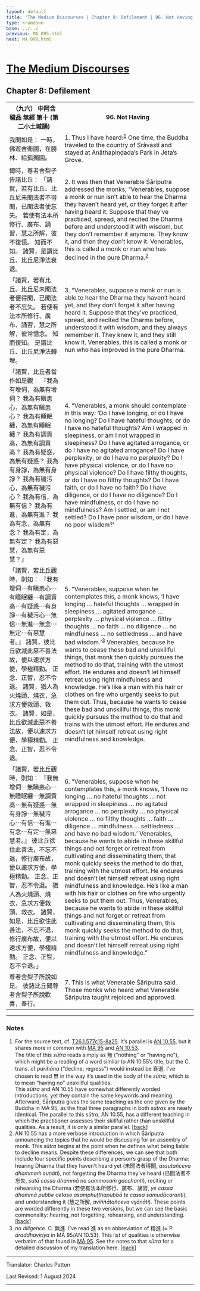 ```yaml
---
layout: default
title: 'The Medium Discourses | Chapter 8: Defilement | 96. Not Having'
type: kramdown
base: ../../
previous: MA_095.html
next: MA_098.html
---
```


<h1><a href='index.html'>The Medium Discourses</a></h1>
<h2>Chapter 8: Defilement</h2>

<table class="trans">
  <th class='ch'>（九六） 中阿含 穢品 無經 第十 (第二小土城誦)</th>
  <th class='en'>96. Not Having</th>
  <tr>
    <td class="ch" title='t125.2.577c16'>我聞如是： 一時，佛遊舍衛國，在勝林、給孤獨園。</td>
    <td id='p1'>1. Thus I have heard:<sup id="ref1"><a href="#n1">1</a></sup> One time, the Buddha traveled to the country of Śrāvastī and stayed at Anāthapiṇḍada’s Park in Jeta’s Grove.</td>
  </tr>
  <tr>
    <td class="ch" title='t125.2.577c17'>爾時，尊者舍梨子告諸比丘： 「諸賢，若有比丘、比丘尼未聞法者不得聞，已聞法者便忘失。 若使有法本所修行、廣布、誦習，慧之所解，彼不復憶。 知而不知。 諸賢，是謂比丘、比丘尼淨法衰退。</td>
    <td id='p2'>2. It was then that Venerable Śāriputra addressed the monks, “Venerables, suppose a monk or nun isn’t able to hear the Dharma they haven’t heard yet, or they forget it after having heard it. Suppose that they’ve practiced, spread, and recited the Dharma before and understood it with wisdom, but they don’t remember it anymore. They know it, and then they don’t know it. Venerables, this is called a monk or nun who has declined in the pure Dharma.<sup id="ref2"><a href="#n2">2</a></sup></td>
  </tr>
  <tr>
    <td class="ch" title='t125.2.577c21'>「諸賢，若有比丘、比丘尼未聞法者便得聞，已聞法者不忘失。 若使有法本所修行、廣布、誦習，慧之所解，彼常憶念。 知而復知。 是謂比丘、比丘尼淨法轉增。</td>
    <td id='p3'>3. “Venerables, suppose a monk or nun is able to hear the Dharma they haven’t heard yet, and they don’t forget it after having heard it. Suppose that they’ve practiced, spread, and recited the Dharma before, understood it with wisdom, and they always remember it. They knew it, and they still know it. Venerables, this is called a monk or nun who has improved in the pure Dharma.</td>
  </tr>
  <tr>
    <td class="ch" title='t125.2.577c25'>「諸賢，比丘者當作如是觀： 『我為有增伺，為無有增伺？ 我為有瞋恚心，為無有瞋恚心？ 我為有睡眠纏，為無有睡眠纏？ 我為有調貢高，為無有調貢高？ 我為有疑惑，為無有疑惑？ 我為有身諍，為無有身諍？ 我為有穢污心，為無有穢污心？ 我為有信，為無有信？ 我為有進，為無有進？ 我為有念，為無有念？ 我為有定，為無有定？ 我為有惡慧，為無有惡慧？』</td>
    <td id='p4'>4. “Venerables, a monk should contemplate in this way: ‘Do I have longing, or do I have no longing? Do I have hateful thoughts, or do I have no hateful thoughts? Am I wrapped in sleepiness, or am I not wrapped in sleepiness? Do I have agitated arrogance, or do I have no agitated arrogance? Do I have perplexity, or do I have no perplexity? Do I have physical violence, or do I have no physical violence? Do I have filthy thoughts, or do I have no filthy thoughts? Do I have faith, or do I have no faith? Do I have diligence, or do I have no diligence? Do I have mindfulness, or do I have no mindfulness? Am I settled, or am I not settled? Do I have poor wisdom, or do I have no poor wisdom?’</td>
  </tr>
  <tr>
    <td class="ch" title='t125.2.578a4'>「諸賢，若比丘觀時，則知： 『我有增伺⋯有瞋恚心⋯有睡眠纏⋯有調貢高⋯有疑惑⋯有身諍⋯有穢污心⋯無信⋯無進⋯無念⋯無定⋯有惡慧者。』 諸賢，彼比丘欲滅此惡不善法故，便以速求方便，學極精勤。 正念、正智，忍不令退。 諸賢，猶人為火燒頭、燒衣，急求方便救頭、救衣。 諸賢，如是，比丘欲滅此惡不善法故，便以速求方便，學極精勤。 正念、正智，忍不令退。</td>
    <td id='p5'>5. “Venerables, suppose when he contemplates this, a monk knows, ‘I have longing … hateful thoughts … wrapped in sleepiness … agitated arrogance … perplexity … physical violence … filthy thoughts … no faith … no diligence … no mindfulness … no settledness … and have bad wisdom.’<sup id="ref3"><a href="#n3">3</a></sup> Venerables, because he wants to cease these bad and unskillful things, that monk then quickly pursues the method to do that, training with the utmost effort. He endures and doesn’t let himself retreat using right mindfulness and knowledge. He’s like a man with his hair or clothes on fire who urgently seeks to put them out. Thus, because he wants to cease these bad and unskillful things, this monk quickly pursues the method to do that and trains with the utmost effort. He endures and doesn’t let himself retreat using right mindfulness and knowledge.</td>
  </tr>
  <tr>
    <td class="ch" title='t125.2.578a12'>「諸賢，若比丘觀時，則知： 『我無增伺⋯無瞋恚心⋯無睡眠纏⋯無調貢高⋯無有疑惑⋯無有身諍⋯無穢污心⋯有信⋯有進⋯有念⋯有定⋯無惡慧者。』 彼比丘欲住此善法，不忘不退，修行廣布故，便以速求方便，學極精勤。 正念、正智，忍不令退。 猶人為火燒頭、燒衣，急求方便救頭、救衣。 諸賢，如是，比丘欲住此善法，不忘不退，修行廣布故，便以速求方便，學極精勤。 正念、正智，忍不令退。」</td>
    <td id='p6'>6. “Venerables, suppose when he contemplates this, a monk knows, ‘I have no longing … no hateful thoughts … not wrapped in sleepiness … no agitated arrogance … no perplexity … no physical violence … no filthy thoughts … faith … diligence … mindfulness … settledness … and have no bad wisdom.’ Venerables, because he wants to abide in these skillful things and not forget or retreat from cultivating and disseminating them, that monk quickly seeks the method to do that, training with the utmost effort. He endures and doesn’t let himself retreat using right mindfulness and knowledge. He’s like a man with his hair or clothes on fire who urgently seeks to put them out. Thus, Venerables, because he wants to abide in these skillful things and not forget or retreat from cultivating and disseminating them, this monk quickly seeks the method to do that, training with the utmost effort. He endures and doesn’t let himself retreat using right mindfulness and knowledge.”</td>
  </tr>
  <tr>
    <td class="ch" title='t125.2.578a21'>尊者舍梨子所說如是。 彼諸比丘聞尊者舍梨子所說歡喜，奉行。</td>
    <td id='p7'>7. This is what Venerable Śāriputra said. Those monks who heard what Venerable Śāriputra taught rejoiced and approved.</td>
  </tr>
</table>

<hr/>

<h3 id="notes">Notes</h3>

<ol>
<li id="n1">For the source text, cf. <a href="https://cbetaonline.dila.edu.tw/zh/T01n0026_p0577c15" target="_blank">T26.1.577c15-8a25</a>. It’s parallel is <a href="https://suttacentral.net/an10.55" target="_blank">AN 10.55</a>, but it shares more in common with <a href="MA_095.html" target="_blank">MĀ 95</a> and <a href="https://suttacentral.net/an10.53" target="_blank">AN 10.53</a>.<br/>
The title of this <em>sūtra</em> reads simply as <span class="ch">無</span> (“nothing” or “having no”), which might be a reading of a word similar to AN 10.55’s title, but the C. trans. of <em>parihāna</em> (“decline, regress”) would instead be <span class="ch">衰退</span>. I’ve chosen to read <span class="ch">無</span> in the way it’s used in the body of the <em>sūtra</em>, which is to mean “having no” unskillful qualities.<br/>
This <em>sūtra</em> and AN 10.55 have somewhat differently worded introductions, yet they contain the same keywords and meaning. Afterward, Śāriputra gives the same teaching as the one given by the Buddha in MĀ 95, as the final three paragraphs in both <em>sūtra</em>s are nearly identical. The parallel to this <em>sūtra</em>, AN 10.55, has a different teaching in which the practitioner assesses their skillful rather than unskillful qualities. As a result, it is only a similar parallel. [<a href="#ref1">back</a>]</li>
<li id="n2">AN 10.55 has a more verbose introduction in which Śāriputra announcing the topics that he would be discussing for an assembly of monk. This <em>sūtra</em> begins at the point when he defines what being liable to decline means. Despite these differences, we can see that both include four specific points describing a person’s grasp of the Dharma: hearing Dharma that they haven’t heard yet (<span class="ch">未聞法者得聞</span>, <em>assutañceva dhammaṁ suṇāti</em>), not forgetting the Dharma they’ve heard (<span class="ch">已聞法者不忘失</span>, <em>sutā cassa dhammā na sammosaṁ gacchanti</em>), reciting or rehearsing the Dharma (<span class="ch">若使有法本所修行、廣布、誦習</span>, <em>ye cassa dhammā pubbe cetaso asamphuṭṭhapubbā te cassa samudācaranti</em>), and understanding it (<span class="ch">慧之所解</span>, <em>aviññātañceva vijānāti</em>). These points are worded differently in these two versions, but we can see the basic commonality: hearing, not forgetting, rehearsing, and understanding. [<a href="#ref2">back</a>]</li>
<li id="n3"><em>no diligence</em>. C. <span class="ch">無進</span>. I’ve read <span class="ch">進</span> as an abbreviation of <span class="ch">精進</span> (≈ P. <em>āraddhaviriya</em> in MĀ 95/AN 10.53). This list of qualities is otherwise verbatim of that found in <a href="MA_095.html" target="_blank">MĀ 95</a>. See the notes to that <em>sūtra</em> for a detailed discussion of my translation here. [<a href="#ref3">back</a>]</li>
</ol>

<hr/>

<p class="translator">Translator: Charles Patton</p>
<p class='revised'>Last Revised: 1 August 2024</p>

<hr/>